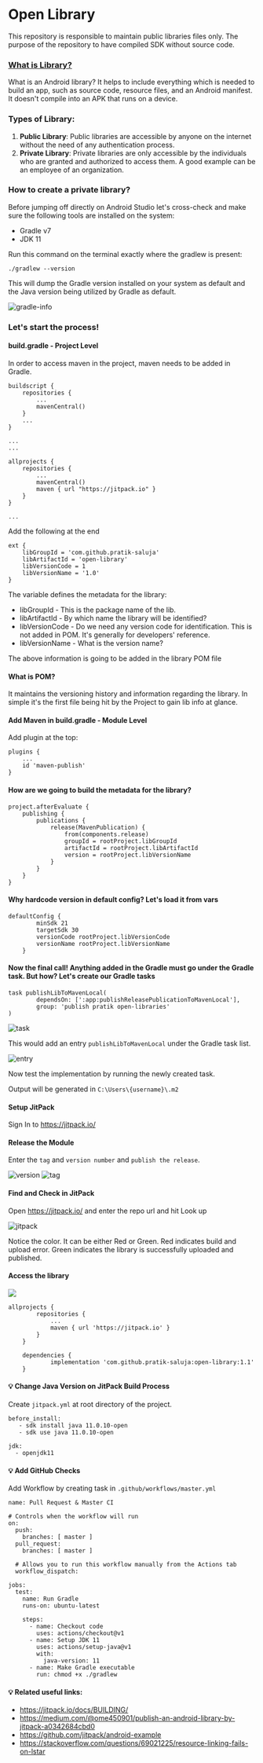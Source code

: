 # Open Library

This repository is responsible to maintain public libraries files only. The purpose of the repository to have compiled SDK without source code.

### [What is Library?](https://developer.android.com/studio/projects/android-library)
What is an Android library? It helps to include everything which is needed to build an app, such as source code, resource files, and an Android manifest. It doesn't compile into an APK that runs on a device.


### Types of Library:
1. **Public Library**: Public libraries are accessible by anyone on the internet without the need of any authentication process. 
2. **Private Library**: Private libraries are only accessible by the individuals who are granted and authorized to access them. A good example can be an employee of an organization.

### How to create a private library?

Before jumping off directly on Android Studio let's cross-check and make sure the following tools are installed on the system:

- Gradle v7
- JDK 11

Run this command on the terminal exactly where the gradlew is present:
```
./gradlew --version
```
This will dump the Gradle version installed on your system as default and the Java version being utilized by Gradle as default. 

![gradle-info](/assets/Screenshot%202021-11-25%20at%2011.53.52%20AM.png)

### Let's start the process!

#### build.gradle - Project Level

In order to access maven in the project, maven needs to be added in Gradle.

```
buildscript {
    repositories {
        ...
        mavenCentral()
    }
    ...
}

...
...

allprojects {
    repositories {
        ...
        mavenCentral()
        maven { url "https://jitpack.io" }
    }
}

...
```

Add the following at the end
```
ext {
    libGroupId = 'com.github.pratik-saluja'
    libArtifactId = 'open-library'
    libVersionCode = 1
    libVersionName = '1.0'
}
```

The variable defines the metadata for the library:

- libGroupId - This is the package name of the lib.
- libArtifactId - By which name the library will be identified?
- libVersionCode - Do we need any version code for identification. This is not added in POM. It's generally for developers' reference.
- libVersionName - What is the version name?

The above information is going to be added in the library POM file

#### What is POM?

It maintains the versioning history and information regarding the library. In simple it's the first file being hit by the Project to gain lib info at glance.

#### Add Maven in build.gradle - Module Level

Add plugin at the top:

```
plugins {
    ...
    id 'maven-publish'
}
```

#### How are we going to build the metadata for the library?

```
project.afterEvaluate {
    publishing {
        publications {
            release(MavenPublication) {
                from(components.release)
                groupId = rootProject.libGroupId
                artifactId = rootProject.libArtifactId
                version = rootProject.libVersionName
            }
        }
    }
}
```

#### Why hardcode version in default config? Let's load it from vars

```
defaultConfig {
        minSdk 21
        targetSdk 30
        versionCode rootProject.libVersionCode
        versionName rootProject.libVersionName
    }
```

#### Now the final call! Anything added in the Gradle must go under the Gradle task. But how? Let's create our Gradle tasks

```
task publishLibToMavenLocal(
        dependsOn: [':app:publishReleasePublicationToMavenLocal'],
        group: 'publish pratik open-libraries'
)
```

![task](/assets/Screenshot%202021-11-30%20at%206.12.00%20PM.png)

This would add an entry `publishLibToMavenLocal` under the Gradle task list.

![entry](/assets/Screenshot%202021-11-30%20at%206.12.19%20PM.png)

Now test the implementation by running the newly created task.

Output will be generated in `C:\Users\{username}\.m2`

#### Setup JitPack

Sign In to https://jitpack.io/ 

#### Release the Module

Enter the ```tag``` and ```version number``` and ```publish the release```.

![version](/assets/Screenshot%202021-11-30%20at%205.46.20%20PM.png)
![tag](/assets/Screenshot%202021-11-30%20at%205.46.29%20PM.png)

#### Find and Check in JitPack

Open https://jitpack.io/ and enter the repo url and hit Look up

![jitpack](/assets/Screenshot%202021-11-30%20at%205.47.54%20PM.png)

Notice the color. It can be either Red or Green. Red indicates build and upload error. Green indicates the library is successfully uploaded and published.

#### Access the library

[![](https://jitpack.io/v/pratik-saluja/open-library.svg)](https://jitpack.io/#pratik-saluja/open-library)

```
allprojects {
		repositories {
			...
			maven { url 'https://jitpack.io' }
		}
	}
```

```
	dependencies {
	        implementation 'com.github.pratik-saluja:open-library:1.1'
	}
```

#### :bulb: Change Java Version on JitPack Build Process

Create ```jitpack.yml``` at root directory of the project.

```
before_install:
   - sdk install java 11.0.10-open
   - sdk use java 11.0.10-open

jdk:
  - openjdk11
```

#### :bulb: Add GitHub Checks

Add Workflow by creating task in ```.github/workflows/master.yml```

```
name: Pull Request & Master CI

# Controls when the workflow will run
on:
  push:
    branches: [ master ]
  pull_request:
    branches: [ master ]

  # Allows you to run this workflow manually from the Actions tab
  workflow_dispatch:

jobs:
  test:
    name: Run Gradle
    runs-on: ubuntu-latest

    steps:
      - name: Checkout code
        uses: actions/checkout@v1
      - name: Setup JDK 11
        uses: actions/setup-java@v1
        with:
          java-version: 11
      - name: Make Gradle executable
        run: chmod +x ./gradlew
```

#### :bulb: Related useful links:
- https://jitpack.io/docs/BUILDING/
- https://medium.com/@ome450901/publish-an-android-library-by-jitpack-a0342684cbd0
- https://github.com/jitpack/android-example
- https://stackoverflow.com/questions/69021225/resource-linking-fails-on-lstar

